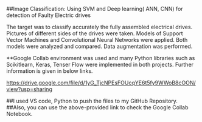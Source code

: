 ##Image Classification: Using SVM and Deep learning( ANN, CNN) for detection of Faulty Electric drives

The target was to classify accurately the fully assembled electrical drives. Pictures of different sides of the drives were taken.
Models of Support Vector Machines and Convolutional Neural Networks were applied. Both models were analyzed and compared. Data augmentation was performed.

​**Google Collab environment was used and many Python libraries such as Scikitlearn, Keras, Tenser Flow were implemented in both projects. Further information is given in below links.

https://drive.google.com/file/d/1yG_TjcNPEsFOUcqYE6t5fy9WWoB8cOON/view?usp=sharing

##I used VS code, Python to push the files to my GitHub Repository.
##Also, you can use the above-provided link to check the Google Collab Notebook.